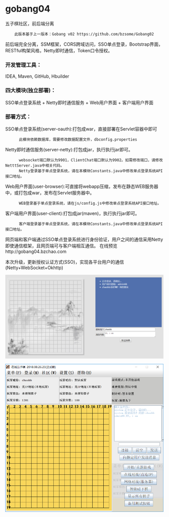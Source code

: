 # gobang04
五子棋社区，前后端分离

        此版本基于上一版本：Gobang v02 https://github.com/bzsome/Gobang02
        
前后端完全分离，SSM框架，CORS跨域访问，SSO单点登录，Bootstrap界面，RESTful构架风格，Netty即时通信，Token口令授权。

### 开发管理工具：
  IDEA, Maven, GitHub, Hbuilder
  
### 四大模块(独立部署)：
  SSO单点登录系统 + Netty即时通信服务 + Web用户界面 + 客户端用户界面

### 部署方式：
   SSO单点登录系统(server-oauth):打包成war，直接部署在Servlet容器中即可
   
          此模块依赖数据库，需要修改数据配置文件，dbconfig.properties
          
   Netty即时通信服务(server-netty):打包成jar，执行执行jar即可。
   
          websocket端口默认为9901，ClientChat端口默认为9902。如需修改端口，请修改NetttServer.java中相关代码。
          Netty登录基于单点登录系统，请在本模块Constants.java中修改单点登录系统API接口地址。
          
   Web用户界面(user-browser):可直接将webapp压缩，发布在静态WEB服务器中，或打包成war，发布在Servlet服务器中。
   
          WEB登录基于单点登录系统，请在js/config.js中修改单点登录系统API接口地址。
          
   客户端用户界面(user-client):打包成jar(maven)，执行执行jar即可。
   
          客户端登录基于单点登录系统，请在本模块Constants.java中修改单点登录系统API接口地址。
   
   
网页端和客户端通过SSO单点登录系统进行身份验证，用户之间的通信采用Netty即使通信框架，且网页端可与客户端相互通信。
在线预览http://gobang04.bzchao.com

本次升级，更新授权认证方式(SSO)，实现各平台用户的通信(Netty+WebSocket+Okhttp)


<img src="https://github.com/bzsome/gobang04/blob/master/doc/browser-message.png?raw=true" width="500"></img>

<img src="https://github.com/bzsome/gobang04/blob/master/doc/client.png?raw=true" width="500"></img>
